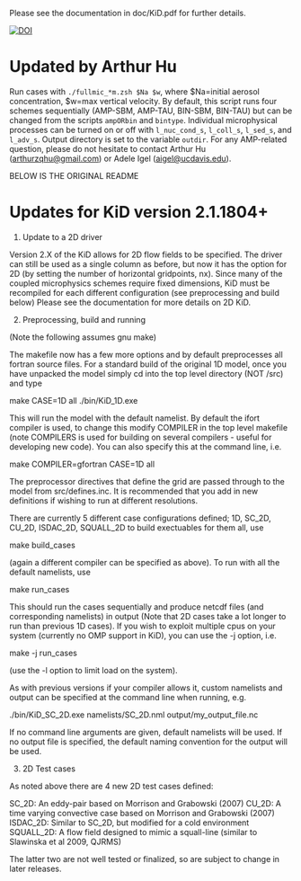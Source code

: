Please see the documentation in doc/KiD.pdf for further details.

[![DOI](https://zenodo.org/badge/238828035.svg)](https://zenodo.org/badge/latestdoi/238828035)

Updated by Arthur Hu
===================================

Run cases with `./fullmic_*m.zsh $Na $w`, where $Na=initial aerosol 
concentration, $w=max vertical velocity. By default, this script runs 
four schemes sequentially (AMP-SBM, AMP-TAU, BIN-SBM, BIN-TAU) but can be
changed from the scripts `ampORbin` and `bintype`. Individual microphysical
processes can be turned on or off with `l_nuc_cond_s`, `l_coll_s`, `l_sed_s`,
and `l_adv_s`. Output directory is set to the variable `outdir`. For any
AMP-related question, please do not hesitate to contact Arthur Hu
(arthurzqhu@gmail.com) or Adele Igel (aigel@ucdavis.edu).

BELOW IS THE ORIGINAL README

Updates for KiD version 2.1.1804+
====================================

1) Update to a 2D driver

Version 2.X of the KiD allows for 2D flow fields to be specified. The
driver can still be used as a single column as before, but now it has
the option for 2D (by setting the number of horizontal gridpoints,
nx). Since many of the coupled microphysics schemes require fixed
dimensions, KiD must be recompiled for each different configuration (see
preprocessing and build below)
Please see the documentation for more details on 2D KiD.

2) Preprocessing, build and running

(Note the following assumes gnu make)

The makefile now has a few more options and by default preprocesses all
fortran source files.  For a standard build of the original 1D model,
once you have unpacked the model simply cd into the top level directory
(NOT /src) and type 

make CASE=1D all
./bin/KiD_1D.exe

This will run the model with the default namelist. By default the ifort
compiler is used, to change this modify COMPILER in the top level
makefile (note COMPILERS is used for building on several compilers -
useful for developing new code).  You can also specify this at the
command line, i.e.

make COMPILER=gfortran CASE=1D all

The preprocessor directives that define the grid are passed through to
the model from src/defines.inc. It is recommended that you add in new
definitions if wishing to run at different resolutions.

There are currently 5 different case configurations defined;
1D, SC_2D, CU_2D, ISDAC_2D, SQUALL_2D
to build exectuables for them all, use

make build_cases

(again a different compiler can be specified as above).  To run with all
the default namelists, use

make run_cases

This should run the cases sequentially and  produce netcdf files (and
corresponding namelists) in output (Note that 2D cases take a lot longer
to run than previous 1D cases). If you wish to exploit multiple cpus on
your system (currently no OMP support in KiD), you can use the -j
option, i.e. 

make -j run_cases

(use the -l option to limit load on the system).

As with previous versions if your compiler allows it, custom namelists
and output can be specified at the command line when running, e.g.

./bin/KiD_SC_2D.exe namelists/SC_2D.nml output/my_output_file.nc

If no command line arguments are given, default namelists will be used.
If no output file is specified, the default naming convention for the
output will be used.


3) 2D Test cases

As noted above there are 4 new 2D test cases defined:

SC_2D:     An eddy-pair based on Morrison and Grabowski (2007)
CU_2D:     A time varying convective case based on Morrison and Grabowski
           (2007)
ISDAC_2D:  Similar to SC_2D, but modified for a cold environment
SQUALL_2D: A flow field designed to mimic a squall-line (similar to 
           Slawinska et al 2009, QJRMS)

The latter two are not well tested or finalized, so are subject to
change in later releases.


